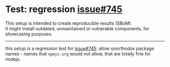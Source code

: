 # Test: regression [issue#745]

This setup is intended to create reproducible results (SBoM).  
It might install outdated, unmaintained or vulnerable components, for showcasing purposes.

----

this setup is a regression test for [issue#745]:
allow unorthodox package names - names that `npmjs.org` would not allow, that are totally fine for nodejs.

[issue#745]: https://github.com/CycloneDX/cyclonedx-webpack-plugin/issues/745#issuecomment-1487012610
